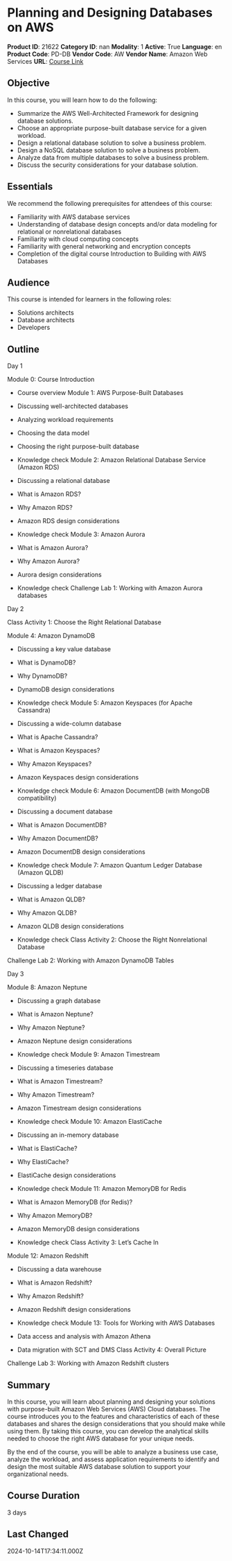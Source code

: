 # Planning and Designing Databases on AWS

**Product ID**: 21622
**Category ID**: nan
**Modality**: 1
**Active**: True
**Language**: en
**Product Code**: PD-DB
**Vendor Code**: AW
**Vendor Name**: Amazon Web Services
**URL**: [Course Link](https://www.fastlaneus.com/course/amazon-pd-db)

## Objective
In this course, you will learn how to do the following:


- Summarize the AWS Well-Architected Framework for designing database solutions.
- Choose an appropriate purpose-built database service for a given workload.
- Design a relational database solution to solve a business problem.
- Design a NoSQL database solution to solve a business problem.
- Analyze data from multiple databases to solve a business problem.
- Discuss the security considerations for your database solution.

## Essentials
We recommend the following prerequisites for attendees of this course:


- Familiarity with AWS database services
- Understanding of database design concepts and/or data modeling for relational or nonrelational databases
- Familiarity with cloud computing concepts
- Familiarity with general networking and encryption concepts
- Completion of the digital course Introduction to Building with AWS Databases

## Audience
This course is intended for learners in the following roles:


- Solutions architects
- Database architects
- Developers

## Outline
Day 1

Module 0: Course Introduction


- Course overview
Module 1: AWS Purpose-Built Databases


- Discussing well-architected databases
- Analyzing workload requirements
- Choosing the data model
- Choosing the right purpose-built database
- Knowledge check
Module 2: Amazon Relational Database Service (Amazon RDS)


- Discussing a relational database
- What is Amazon RDS?
- Why Amazon RDS?
- Amazon RDS design considerations
- Knowledge check
Module 3: Amazon Aurora


- What is Amazon Aurora?
- Why Amazon Aurora?
- Aurora design considerations
- Knowledge check
Challenge Lab 1: Working with Amazon Aurora databases

Day 2

Class Activity 1: Choose the Right Relational Database

Module 4: Amazon DynamoDB


- Discussing a key value database
- What is DynamoDB?
- Why DynamoDB?
- DynamoDB design considerations
- Knowledge check
Module 5: Amazon Keyspaces (for Apache Cassandra)


- Discussing a wide-column database
- What is Apache Cassandra?
- What is Amazon Keyspaces?
- Why Amazon Keyspaces?
- Amazon Keyspaces design considerations
- Knowledge check
Module 6: Amazon DocumentDB (with MongoDB compatibility)


- Discussing a document database
- What is Amazon DocumentDB?
- Why Amazon DocumentDB?
- Amazon DocumentDB design considerations
- Knowledge check
Module 7: Amazon Quantum Ledger Database (Amazon QLDB)


- Discussing a ledger database
- What is Amazon QLDB?
- Why Amazon QLDB?
- Amazon QLDB design considerations
- Knowledge check
Class Activity 2: Choose the Right Nonrelational Database

Challenge Lab 2: Working with Amazon DynamoDB Tables

Day 3

Module 8: Amazon Neptune


- Discussing a graph database
- What is Amazon Neptune?
- Why Amazon Neptune?
- Amazon Neptune design considerations
- Knowledge check
Module 9: Amazon Timestream


- Discussing a timeseries database
- What is Amazon Timestream?
- Why Amazon Timestream?
- Amazon Timestream design considerations
- Knowledge check
Module 10: Amazon ElastiCache


- Discussing an in-memory database
- What is ElastiCache?
- Why ElastiCache?
- ElastiCache design considerations
- Knowledge check
Module 11: Amazon MemoryDB for Redis


- What is Amazon MemoryDB (for Redis)?
- Why Amazon MemoryDB?
- Amazon MemoryDB design considerations
- Knowledge check
Class Activity 3: Let’s Cache In

Module 12: Amazon Redshift


- Discussing a data warehouse
- What is Amazon Redshift?
- Why Amazon Redshift?
- Amazon Redshift design considerations
- Knowledge check
Module 13: Tools for Working with AWS Databases


- Data access and analysis with Amazon Athena
- Data migration with SCT and DMS
Class Activity 4: Overall Picture

Challenge Lab 3: Working with Amazon Redshift clusters

## Summary
In this course, you will learn about planning and designing your solutions with purpose-built Amazon Web Services (AWS) Cloud databases. The course introduces you to the features and characteristics of each of these databases and shares the design considerations that you should make while using them. By taking this course, you can develop the analytical skills needed to choose the right AWS database for your unique needs.

By the end of the course, you will be able to analyze a business use case, analyze the workload, and assess application requirements to identify and design the most suitable AWS database solution to support your organizational needs.

## Course Duration
3 days

## Last Changed
2024-10-14T17:34:11.000Z
